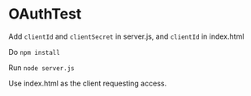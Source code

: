 # OAuthTest

Add `clientId` and `clientSecret` in server.js, and `clientId` in index.html

Do `npm install`

Run `node server.js`

Use index.html as the client requesting access.
